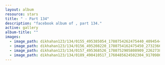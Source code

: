 ```yaml
---
layout: album
resource: stars
title: " - Part 134"
description: "facebook album of , part 134."
active: gallery
album-title: ""
images:
  - image_path: dikhahan123/134/0155_495385054_1780754262475440_4094544187298934838_n.jpg
  - image_path: dikhahan123/134/0156_495208220_1780754162475450_2732366639125881133_n.jpg
  - image_path: dikhahan123/134/0157_495368526_1780752905808909_2262738768805126770_n.jpg
  - image_path: dikhahan123/134/0189_490410517_1760485624502304_9170986925080020545_n.jpg
---
```


